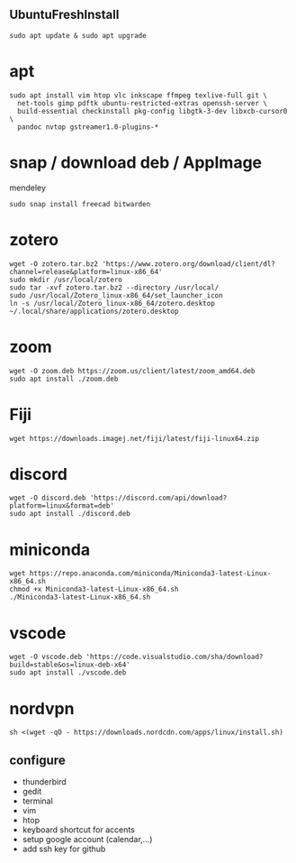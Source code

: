 ## UbuntuFreshInstall
```
sudo apt update & sudo apt upgrade
```
# apt

```
sudo apt install vim htop vlc inkscape ffmpeg texlive-full git \
  net-tools gimp pdftk ubuntu-restricted-extras openssh-server \
  build-essential checkinstall pkg-config libgtk-3-dev libxcb-cursor0 \
  pandoc nvtop gstreamer1.0-plugins-*
```

# snap / download deb / AppImage
mendeley

```
sudo snap install freecad bitwarden
```

# zotero

```
wget -O zotero.tar.bz2 'https://www.zotero.org/download/client/dl?channel=release&platform=linux-x86_64'
sudo mkdir /usr/local/zotero
sudo tar -xvf zotero.tar.bz2 --directory /usr/local/
sudo /usr/local/Zotero_linux-x86_64/set_launcher_icon
ln -s /usr/local/Zotero_linux-x86_64/zotero.desktop ~/.local/share/applications/zotero.desktop
```

# zoom
```
wget -O zoom.deb https://zoom.us/client/latest/zoom_amd64.deb
sudo apt install ./zoom.deb
```

# Fiji
```
wget https://downloads.imagej.net/fiji/latest/fiji-linux64.zip
```

# discord
```
wget -O discord.deb 'https://discord.com/api/download?platform=linux&format=deb'
sudo apt install ./discord.deb
```

# miniconda
```
wget https://repo.anaconda.com/miniconda/Miniconda3-latest-Linux-x86_64.sh
chmod +x Miniconda3-latest-Linux-x86_64.sh
./Miniconda3-latest-Linux-x86_64.sh
```

# vscode
```
wget -O vscode.deb 'https://code.visualstudio.com/sha/download?build=stable&os=linux-deb-x64'
sudo apt install ./vscode.deb
```

# nordvpn
```
sh <(wget -qO - https://downloads.nordcdn.com/apps/linux/install.sh)
```

## configure
- thunderbird
- gedit 
- terminal
- vim
- htop
- keyboard shortcut for accents
- setup google account (calendar,...)
- add ssh key for github
